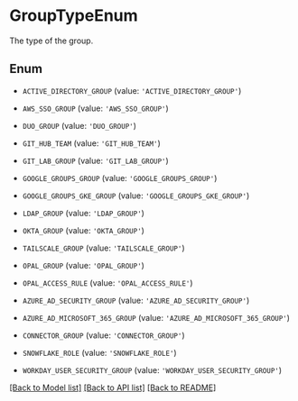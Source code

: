 # GroupTypeEnum

The type of the group.

## Enum

* `ACTIVE_DIRECTORY_GROUP` (value: `'ACTIVE_DIRECTORY_GROUP'`)

* `AWS_SSO_GROUP` (value: `'AWS_SSO_GROUP'`)

* `DUO_GROUP` (value: `'DUO_GROUP'`)

* `GIT_HUB_TEAM` (value: `'GIT_HUB_TEAM'`)

* `GIT_LAB_GROUP` (value: `'GIT_LAB_GROUP'`)

* `GOOGLE_GROUPS_GROUP` (value: `'GOOGLE_GROUPS_GROUP'`)

* `GOOGLE_GROUPS_GKE_GROUP` (value: `'GOOGLE_GROUPS_GKE_GROUP'`)

* `LDAP_GROUP` (value: `'LDAP_GROUP'`)

* `OKTA_GROUP` (value: `'OKTA_GROUP'`)

* `TAILSCALE_GROUP` (value: `'TAILSCALE_GROUP'`)

* `OPAL_GROUP` (value: `'OPAL_GROUP'`)

* `OPAL_ACCESS_RULE` (value: `'OPAL_ACCESS_RULE'`)

* `AZURE_AD_SECURITY_GROUP` (value: `'AZURE_AD_SECURITY_GROUP'`)

* `AZURE_AD_MICROSOFT_365_GROUP` (value: `'AZURE_AD_MICROSOFT_365_GROUP'`)

* `CONNECTOR_GROUP` (value: `'CONNECTOR_GROUP'`)

* `SNOWFLAKE_ROLE` (value: `'SNOWFLAKE_ROLE'`)

* `WORKDAY_USER_SECURITY_GROUP` (value: `'WORKDAY_USER_SECURITY_GROUP'`)

[[Back to Model list]](../README.md#documentation-for-models) [[Back to API list]](../README.md#documentation-for-api-endpoints) [[Back to README]](../README.md)


